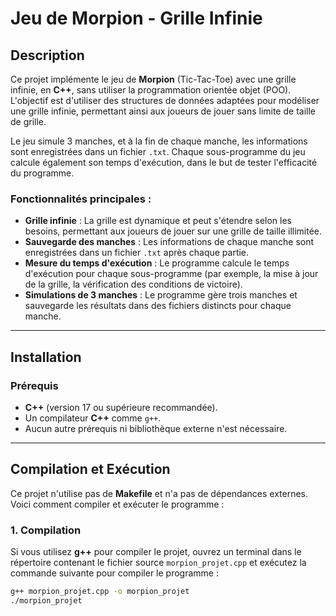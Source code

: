 # Jeu de Morpion - Grille Infinie

## Description

Ce projet implémente le jeu de **Morpion** (Tic-Tac-Toe) avec une grille infinie, en **C++**, sans utiliser la programmation orientée objet (POO). L'objectif est d'utiliser des structures de données adaptées pour modéliser une grille infinie, permettant ainsi aux joueurs de jouer sans limite de taille de grille.

Le jeu simule 3 manches, et à la fin de chaque manche, les informations sont enregistrées dans un fichier `.txt`. Chaque sous-programme du jeu calcule également son temps d'exécution, dans le but de tester l'efficacité du programme.

### Fonctionnalités principales :
- **Grille infinie** : La grille est dynamique et peut s'étendre selon les besoins, permettant aux joueurs de jouer sur une grille de taille illimitée.
- **Sauvegarde des manches** : Les informations de chaque manche sont enregistrées dans un fichier `.txt` après chaque partie.
- **Mesure du temps d'exécution** : Le programme calcule le temps d'exécution pour chaque sous-programme (par exemple, la mise à jour de la grille, la vérification des conditions de victoire).
- **Simulations de 3 manches** : Le programme gère trois manches et sauvegarde les résultats dans des fichiers distincts pour chaque manche.

---

## Installation

### Prérequis

- **C++** (version 17 ou supérieure recommandée).
- Un compilateur **C++** comme `g++`.
- Aucun autre prérequis ni bibliothèque externe n'est nécessaire.

---

## Compilation et Exécution

Ce projet n'utilise pas de **Makefile** et n'a pas de dépendances externes. Voici comment compiler et exécuter le programme :

### 1. **Compilation**

Si vous utilisez **g++** pour compiler le projet, ouvrez un terminal dans le répertoire contenant le fichier source `morpion_projet.cpp` et exécutez la commande suivante pour compiler le programme :

```bash
g++ morpion_projet.cpp -o morpion_projet
./morpion_projet

